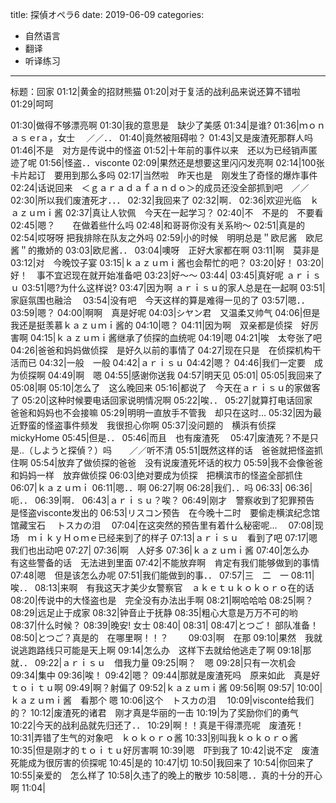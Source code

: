 title: 探偵オペラ6
date: 2019-06-09
categories:
- 自然语言
- 翻译
- 听译练习


---

标题：回家
01:12|黄金的招财熊猫
01:20|对于复活的战利品来说还算不错啦
01:29|呵呵

01:30|做得不够漂亮啊
01:30|我的意思是　缺少了美感
01:34|是谁?
01:36|ｍｏｎａｓｅrａ，女士　 ／／．．
01:40|竟然被阻碍啦？ 
01:43|又是废渣死那群人吗
01:46|不是　对方是传说中的怪盗
01:52|十年前的事件以来　还以为已经销声匿迹了呢
01:56|怪盗．．visconte
02:09|果然还是想要这里闪闪发亮啊
02:14|100张卡片起订　要用到那么多吗
02:17|当然啦　昨天也是　刚发生了奇怪的爆炸事件
02:24|话说回来　＜ｇａｒａｄａｆａｎｄｏ＞的成员还没全部抓到吧　／／
02:30|所以我们废渣死才．．．
02:32|我回来了
02:32|啊．
02:36|欢迎光临　ｋａｚｕｍｉ酱
02:37|真让人钦佩　今天在一起学习？
02:40|不　不是的　不要看
02:45|嗯？　　在做着些什么吗
02:48|和哥哥你没有关系哟～
02:51|真是的
02:54|哎呀呀 把我排除在队友之外吗
02:59|小的时候　明明总是＂欧尼酱　欧尼酱＂的撒娇的
03:03|欧尼酱．．
03:04|噢呀　正好大家都在啊
03:11|啊　莫非是
03:12|对　今晚饺子宴
03:15|ｋａｚｕｍｉ酱也会帮忙的吧？
03:20|好！
03:20|好！　事不宜迟现在就开始准备吧
03:23|好～～
03:44|
03:45|真好呢 ａｒｉｓｕ
03:51|嗯?为什么这样说?
03:47|因为啊 ａｒｉｓｕ的家人总是在一起啊
03:51|家庭氛围也融洽　
03:54|没有吧　今天这样的算是难得一见的了
03:57|嗯．．
03:59|嗯？
04:00|啊啊　真是好呢
04:03|シヤン君　又温柔又帅气
04:06|但是　我还是挺羡慕ｋａｚｕｍｉ酱的
04:10|嗯？
04:11|因为啊　双亲都是侦探　好厉害啊
04:15|ｋａｚｕｍｉ酱继承了侦探的血统呢
04:19|嗯
04:21|唉　太夸张了吧　
04:26|爸爸和妈妈做侦探　是好久以前的事情了
04:27|现在只是　在侦探机构干活而已
04:32|一般　一般
04:42|ａｒｉｓｕ
04:42|嗯？
04:46|我们一定要　成为侦探啊
04:49|啊　嗯
04:55|感谢你送我
04:57|明天见
05:01|
05:05|我回来了
05:08|啊
05:10|怎么了　这么晚回来
05:16|都说了　今天在ａｒｉｓｕ的家做客了
05:20|这种时候要电话回家说明情况啊
05:22|唉．．
05:27|就算打电话回家　爸爸和妈妈也不会接嘛
05:29|明明一直放手不管我　却只在这时...
05:32|因为最近野蛮的怪盗事件频发　我很担心你啊
05:37|没问题的　横浜有侦探　mickyHome
05:45|但是．．
05:46|而且　也有废渣死　
05:47|废渣死？不是只是..（しようと探偵？）吗　　／／听不清
05:51|既然这样的话　爸爸就把怪盗抓住啊
05:54|放弃了做侦探的爸爸　没有说废渣死坏话的权力
05:59|我不会像爸爸和妈妈一样　放弃做侦探
06:03|绝对要成为侦探　把横滨市的怪盗全部抓住
06:07|ｋａｚｕｍｉ
06:11|嗯．．啊
06:27|啊
06:28|我们．．吗
06:33|
06:36|呃．．
06:39|啊．
06:43|ａｒｉｓｕ？唉？
06:49|刚才　警察收到了犯罪预告　是怪盗visconte发出的
06:53|リスコン预告　在今晚十二时　要偷走横滨纪念馆馆藏宝石　 トスカの泪　
07:04|在这突然的预告里有着什么秘密呢...　
07:08|现场　ｍｉｋｙＨｏｍｅ已经来到了的样子
07:13|ａｒｉｓｕ　看到了吧
07:17|嗯我们也出动吧
07:27|
07:36|啊　人好多
07:36|ｋａｚｕｍｉ酱
07:40|怎么办　有这些警备的话　无法进到里面
07:42|不能放弃啊　肯定有我们能够做到的事情
07:48|嗯　但是该怎么办呢
07:51|我们能做到的事．．
07:57|三　二　一
08:11|唉．．
08:13|来啊　有我这天才美少女警察官　ａｋｅｔｕｋｏｋｏｒｏ在的话
08:20|传说中的大怪盗也是　完全没有办法出手啊
08:21|啊哈哈哈
08:25|啊？
08:29|远足止于成家
08:32|钟音止于抚静
08:35|粗心大意是万万不可的哟
08:37|什么时候？
08:39|晚安! 女士
08:40|
08:31|
08:47|とつご！ 部队准备！　　　
08:50|とつご？真是的　在哪里啊！！？　　
09:03|啊　在那
09:10|果然　我就说逃跑路线只可能是天上啊
09:14|怎么办　这样下去就给他逃走了啊
09:18|那就．．
09:22|ａｒｉｓｕ　借我力量
09:25|啊？　嗯
09:28|只有一次机会
09:34|集中
09:36|唉！
09:42|嗯？
09:44|那就是废渣死吗　原来如此　真是好ｔｏｉｔｕ啊
09:49|啊？射偏了
09:52|ｋａｚｕｍｉ酱
09:56|啊
09:57|
10:00|ｋａｚｕｍｉ酱　看那个
嗯
10:06|这个　トスカの泪　
10:09|visconte给我们的？
10:12|废渣死的诸君　刚才真是华丽的一击
10:19|为了奖励你们的勇气
10:22|今天的战利品就先归还了．．
10:29|啊！！真是干得漂亮呢　废渣死！
10:31|弄错了生气的对象吧　ｋｏｋｏｒｏ酱
10:33|别叫我ｋｏｋｏｒｏ酱
10:35|但是刚才的ｔｏｉｔｕ好厉害啊
10:39|嗯　吓到我了
10:42|说不定　废渣死能成为很厉害的侦探呢
10:45|是的
10:47|切
10:50|我回来了
10:54|你回来了
10:55|亲爱的　怎么样了
10:58|久违了的晚上的散步
10:58|嗯．．真的十分的开心啊
11:04|